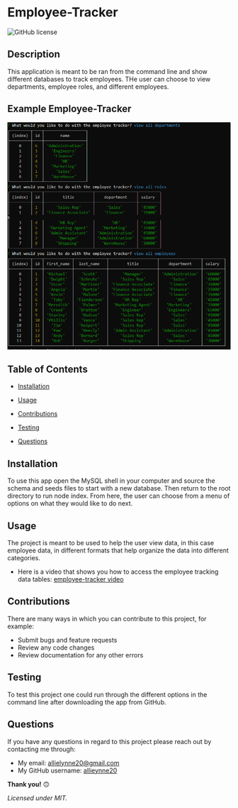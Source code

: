   # **Employee-Tracker**

  ![GitHub license](https://img.shields.io/badge/license-MIT-blue.svg)

  ## **Description**
  This application is meant to be ran from the command line and show different databases to track employees. THe user can choose to view departments, employee roles, and different employees. 

  ## **Example Employee-Tracker**
  ![Image of Employee-Tracker](./employee-tracker.png)

  ## **Table of Contents**

  * [Installation](#Installation)

  * [Usage](#Usage)

  * [Contributions](#Contributions)

  * [Testing](#Testing)

  * [Questions](#Questions)


  ## **Installation**
  To use this app open the MySQL shell in your computer and source the schema and seeds files to start with a new database. Then return to the root directory to run node index. From here, the user can choose from a menu of options on what they would like to do next. 

  ## **Usage**
  The project is meant to be used to help the user view data, in this case employee data, in different formats that help organize the data into different categories. 
  - Here is a video that shows you how to access the employee tracking data tables: [employee-tracker video]()

  ## **Contributions**
  There are many ways in which you can contribute to this project, for example:
  - Submit bugs and feature requests
  - Review any code changes 
  - Review documentation for any other errors

  ## **Testing**
  To test this project one could run through the different options in the command line after downloading the app from GitHub. 

  ## **Questions** 
  If you have any questions in regard to this project please reach out by contacting me through: 
  - My email: allielynne20@gmail.com
  - My GitHub username: [allieynne20](https://github.com/allieynne20)


  **Thank you!** :upside_down_face:


  *Licensed under MIT.*
  
